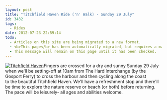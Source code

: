 ```yaml
---
layout: post
title: "Titchfield Haven Ride ('n' Walk) - Sunday 29 July"
id: 3432
tags:
  - Rides
date: 2012-07-23 22:59:14
todo:
  - Articles on this site are being migrated to a new format.
  - <b>This page</b> has been automatically migrated, but requires a manual check-&amp;-tune to ensure the format and links all work as expected.
  - This message will remain on this page until it has been checked.
---
```


[![Titchfield Haven](http://www.pompeybug.co.uk/wp-content/uploads/2012/07/Titchfield-Haven2-300x198.jpg "Titchfield Haven")](http://www.pompeybug.co.uk/wp-content/uploads/2012/07/Titchfield-Haven2.jpg)Fingers are crossed for a dry and sunny Sunday 29 July when we'll be setting-off at 10am from The Hard Interchange (by the Gosport Ferry) to cross the harbour and then cycling along the coast to the beautiful Titchfield Haven. We'll have a refreshment stop and there'll be time to explore the nature reserve or beach (or both) before returning. The pace will be leisurely- all ages and abilities welcome.